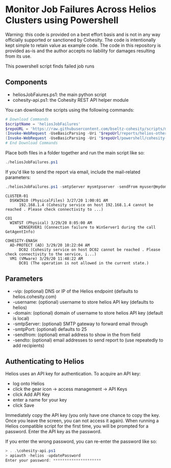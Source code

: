 # Monitor Job Failures Across Helios Clusters using Powershell

Warning: this code is provided on a best effort basis and is not in any way officially supported or sanctioned by Cohesity. The code is intentionally kept simple to retain value as example code. The code in this repository is provided as-is and the author accepts no liability for damages resulting from its use.

This powershell script finds failed job runs

## Components

* heliosJobFaiures.ps1: the main python script
* cohesity-api.ps1: the Cohesity REST API helper module

You can download the scripts using the following commands:

```powershell
# Download Commands
$scriptName = 'heliosJobFailures'
$repoURL = 'https://raw.githubusercontent.com/bseltz-cohesity/scripts/master'
(Invoke-WebRequest -UseBasicParsing -Uri "$repoUrl/reports/helios-other/powershell/$scriptName/$scriptName.ps1").content | Out-File "$scriptName.ps1"; (Get-Content "$scriptName.ps1") | Set-Content "$scriptName.ps1"
(Invoke-WebRequest -UseBasicParsing -Uri "$repoUrl/powershell/cohesity-api/cohesity-api.ps1").content | Out-File cohesity-api.ps1; (Get-Content cohesity-api.ps1) | Set-Content cohesity-api.ps1
# End Download Commands
```

Place both files in a folder together and run the main script like so:

```powershell
./heliosJobFailures.ps1
```

If you'd like to send the report via email, include the mail-related parameters:

```powershell
./heliosJobFailures.ps1 -smtpServer mysmtpserver -sendFrom myuser@mydomain.net -sendTo anotheruser@mydomain.net
```

```text
CLUSTER-01
  DSKWIN10 (PhysicalFiles) 3/27/20 1:00:01 AM
      192.168.1.4 (Cohesity service on host 192.168.1.4 cannot be reached . Please check connectivity to ...)

CO1
  WINTST (Physical) 3/29/20 8:05:00 AM
      WINSERVER1 (Connection failure to WinServer1 during the call GetAgentInfo)

COHESITY-ENASH
  AD-PROTECT (AD) 3/29/20 10:22:04 AM
      DC02 (Cohesity service on host DC02 cannot be reached . Please check connectivity to the service, i...)
  VM1 (VMware) 3/29/20 11:48:22 AM
      DC01 (The operation is not allowed in the current state.)
```

## Parameters

* -vip: (optional) DNS or IP of the Helios endpoint (defaults to helios.cohesity.com)
* -username: (optional) username to store helios API key (defaults to helios)
* -domain: (optional) domain of username to store helios API key (default is local)
* -smtpServer: (optional) SMTP gateway to forward email through
* -smtpPort: (optional) defaults to 25
* -sendfrom: (optional) email address to show in the from field
* -sendto: (optional) email addresses to send report to (use repeatedly to add recipients)

## Authenticating to Helios

Helios uses an API key for authentication. To acquire an API key:

* log onto Helios
* click the gear icon -> access management -> API Keys
* click Add API Key
* enter a name for your key
* click Save

Immediately copy the API key (you only have one chance to copy the key. Once you leave the screen, you can not access it again). When running a Helios compatible script for the first time, you will be prompted for a password. Enter the API key as the password.

If you enter the wrong password, you can re-enter the password like so:

```powershell
> . .\cohesity-api.ps1
> apiauth -helios -updatePassword
Enter your password: *********************
```
